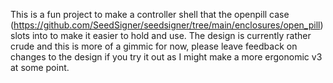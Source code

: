 This is a fun project to make a controller shell that the openpill case (https://github.com/SeedSigner/seedsigner/tree/main/enclosures/open_pill) slots into to make it easier to hold and use. The design is currently rather crude and this is more of a gimmic for now, please leave feedback on changes to the design if you try it out as I might make a more ergonomic v3 at some point.
